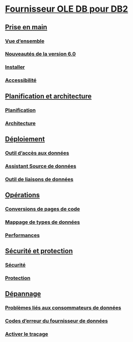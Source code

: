 # [Fournisseur OLE DB pour DB2](microsoft-ole-db-provider-for-db2.md)
## [Prise en main](getting-started.md)
### [Vue d’ensemble](overview-of-data-provider.md)
### [Nouveautés de la version 6.0](what-s-new-in-version-6-0.md)
### [Installer](installing-data-provider-version-6-0.md)
### [Accessibilité](accessibility.md)
## [Planification et architecture](planning-and-architecture2.md)
### [Planification](planning.md)
### [Architecture](architecture.md)
## [Déploiement](deployment3.md)
### [Outil d’accès aux données](data-access-tool1.md)
### [Assistant Source de données](data-source-wizard.md)
### [Outil de liaisons de données](data-link-tool.md)
## [Opérations](operations2.md)
### [Conversions de pages de code](code-page-conversions.md)
### [Mappage de types de données](data-type-mapping1.md)
### [Performances](performance1.md)
## [Sécurité et protection](security-and-protection2.md)
### [Sécurité](security2.md)
### [Protection](protection1.md)
## [Dépannage](troubleshooting2.md)
### [Problèmes liés aux consommateurs de données](data-consumer-issues.md)
### [Codes d’erreur du fournisseur de données](data-provider-error-codes.md)
### [Activer le traçage](tracing.md)
